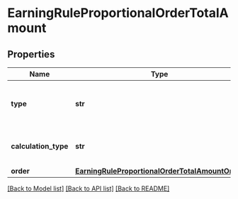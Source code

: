 # EarningRuleProportionalOrderTotalAmount


## Properties
Name | Type | Description | Notes
------------ | ------------- | ------------- | -------------
**type** | **str** | Defines how the points will be added to the loyalty card.PROPORTIONAL adds points based on a pre-defined ratio. | [default to 'PROPORTIONAL']
**calculation_type** | **str** | &#x60;ORDER_TOTAL_AMOUNT&#x60;: Total order amount (X points for every Y spent including discount) | [default to 'ORDER_TOTAL_AMOUNT']
**order** | [**EarningRuleProportionalOrderTotalAmountOrder**](EarningRuleProportionalOrderTotalAmountOrder.md) |  | 

[[Back to Model list]](../README.md#documentation-for-models) [[Back to API list]](../README.md#documentation-for-api-endpoints) [[Back to README]](../README.md)


